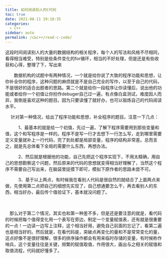 ```yaml
---
title: 如何阅读别人的C代码
toc: true
date: 2021-08-11 19:18:35
categories: 
  - C++
sidebar: auto
permalink: /c&c++/read-c-code/
---
```


这段时间阅读别人的大量的数据结构的相关程序，每个人的写法和风格不尽相同，看得相当难受，特别是些条件变化的for循环，相当的不好处理，但是还是有些收获和心得，整理了下，写出来

 

　　数据机构的试题中有两种情况，一个就是给你说了大致的程序功能和思想，让你补全你的程序，这种问题的麻烦就是不是自己完全的写作，以至于自己的代码，不是很好的适合出题者的思路。第二个就是给你一段程序让你读懂后，说出他的功能或者给你一个初值让你扮作debuger自己过一遍，有点像白盒测试，难度因人而异，我倒是喜欢这种的题目。因为只要读懂了就好办，也可以锻炼自己的代码阅读水平。

 

　 针对第一种情况，给出了程序功能和思想，补全程序的题目。注意一下几点：

　　　1、最基本的就是给一个初值，先过一遍，了解下程序需要用到那些变量和值，这个和写程序是一样的。程序不是写一行才去想下一行怎么写，走到哪里需要定义变量就补上一行代码，完了到处都是局部变量，程序的结构非常差。总而言之，就是先总体看下全局的需要什么东西，再想办法。

　　　2、然后就是根据他的功能，自己先把这个程序实现下，不用太精确，用自己的思想勘察这个问题，然后原来的代码的思想就变得相当好理解了，当然这个程序不需要自己写出来，在脑袋里捉摸下即可，模拟下原作者的思路未尝不可。

　　　3、基于以上两点，有时候我在看别人代码是很自然的就结合了上面两点来做，先使用第二点把自己的细想先实现了，自己想通要怎么干，再去看别人的东西，相当好办，最后传个值验证下，基本就没问题了。

　　

　那么对于第二个情况，其实也和第一种差不多，但是还是要注意的就是，看代码的时候把每个值得变化用一个表写在旁边，制定一个变量赋值表，还有就是很重要的一点！一边读一边写上注释，这个相当好用，避免自己前面的忘记了，看第二遍也是相当好的。然后就是，在看代码是，突破点再变化的量和不是常常变化的量，这点好像不是很好理解，很多的排序操作都会有用来临时存储的变量，有时候称作哨兵，这个变量往往是关键，频繁的赋值取值，作用很大，画出与之相关的赋值和取值流程，代码就好懂多了。
